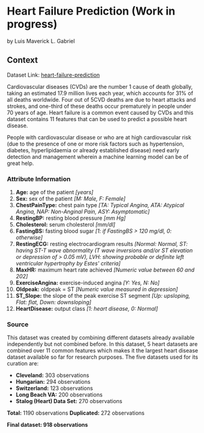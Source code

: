 # Heart Failure Prediction (Work in progress)

by Luis Maverick L. Gabriel

## Context
Dataset Link: [heart-failure-prediction](https://www.kaggle.com/datasets/fedesoriano/heart-failure-prediction)

Cardiovascular diseases (CVDs) are the number 1 cause of death globally, taking an estimated 17.9 million lives each year, which accounts for 31% of all deaths worldwide. Four out of 5CVD deaths are due to heart attacks and strokes, and one-third of these deaths occur prematurely in people under 70 years of age. Heart failure is a common event caused by CVDs and this dataset contains 11 features that can be used to predict a possible heart disease.

People with cardiovascular disease or who are at high cardiovascular risk (due to the presence of one or more risk factors such as hypertension, diabetes, hyperlipidaemia or already established disease) need early detection and management wherein a machine learning model can be of great help.

### Attribute Information
1. **Age:** age of the patient *[years]*
2. **Sex:** sex of the patient *[M: Male, F: Female]*
3. **ChestPainType:** chest pain type *[TA: Typical Angina, ATA: Atypical Angina, NAP: Non-Anginal Pain, ASY: Asymptomatic]*
4. **RestingBP:** resting blood pressure *[mm Hg]*
5. **Cholesterol:** serum cholesterol *[mm/dl]*
6. **FastingBS:** fasting blood sugar *[1: if FastingBS > 120 mg/dl, 0: otherwise]*
7. **RestingECG:** resting electrocardiogram results *[Normal: Normal, ST: having ST-T wave abnormality (T wave inversions and/or ST elevation or depression of > 0.05 mV), LVH: showing probable or definite left ventricular hypertrophy by Estes' criteria]*
8. **MaxHR:** maximum heart rate achieved *[Numeric value between 60 and 202]*
9. **ExerciseAngina:** exercise-induced angina *[Y: Yes, N: No]*
10. **Oldpeak:** oldpeak = ST *[Numeric value measured in depression]*
11. **ST_Slope:** the slope of the peak exercise ST segment *[Up: upsloping, Flat: flat, Down: downsloping]*
12. **HeartDisease:** output class *[1: heart disease, 0: Normal]*

### Source

This dataset was created by combining different datasets already available independently but not combined before. In this dataset, 5 heart datasets are combined over 11 common features which makes it the largest heart disease dataset available so far for research purposes. The five datasets used for its curation are:

- **Cleveland:** 303 observations
- **Hungarian:** 294 observations
- **Switzerland:** 123 observations
- **Long Beach VA:** 200 observations
- **Stalog (Heart) Data Set:** 270 observations

**Total:** 1190 observations
**Duplicated:** 272 observations

**Final dataset: 918 observations**
